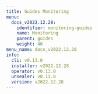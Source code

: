```yaml
---
title: Guides Monitoring
menu:
  docs_v2022.12.28:
    identifier: monitoring-guides
    name: Monitoring
    parent: guides
    weight: 40
menu_name: docs_v2022.12.28
info:
  cli: v0.13.0
  installer: v2022.12.28
  operator: v0.13.0
  unsealer: v0.13.0
  version: v2022.12.28
---
```


